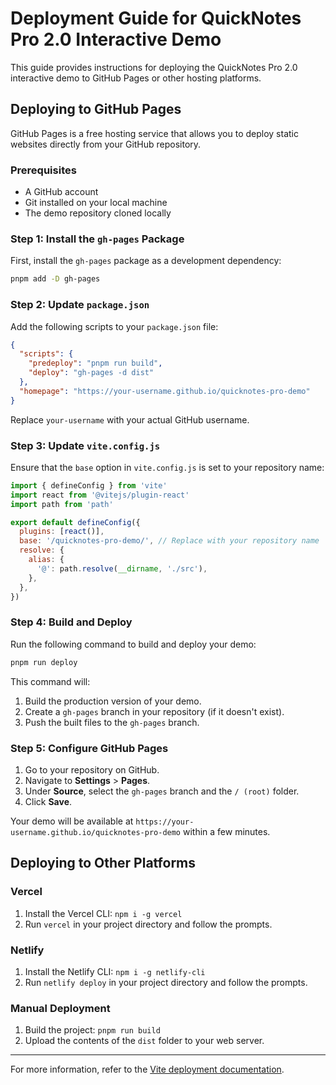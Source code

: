 # Deployment Guide for QuickNotes Pro 2.0 Interactive Demo

This guide provides instructions for deploying the QuickNotes Pro 2.0 interactive demo to GitHub Pages or other hosting platforms.

## Deploying to GitHub Pages

GitHub Pages is a free hosting service that allows you to deploy static websites directly from your GitHub repository.

### Prerequisites

-   A GitHub account
-   Git installed on your local machine
-   The demo repository cloned locally

### Step 1: Install the `gh-pages` Package

First, install the `gh-pages` package as a development dependency:

```bash
pnpm add -D gh-pages
```

### Step 2: Update `package.json`

Add the following scripts to your `package.json` file:

```json
{
  "scripts": {
    "predeploy": "pnpm run build",
    "deploy": "gh-pages -d dist"
  },
  "homepage": "https://your-username.github.io/quicknotes-pro-demo"
}
```

Replace `your-username` with your actual GitHub username.

### Step 3: Update `vite.config.js`

Ensure that the `base` option in `vite.config.js` is set to your repository name:

```javascript
import { defineConfig } from 'vite'
import react from '@vitejs/plugin-react'
import path from 'path'

export default defineConfig({
  plugins: [react()],
  base: '/quicknotes-pro-demo/', // Replace with your repository name
  resolve: {
    alias: {
      '@': path.resolve(__dirname, './src'),
    },
  },
})
```

### Step 4: Build and Deploy

Run the following command to build and deploy your demo:

```bash
pnpm run deploy
```

This command will:
1.  Build the production version of your demo.
2.  Create a `gh-pages` branch in your repository (if it doesn't exist).
3.  Push the built files to the `gh-pages` branch.

### Step 5: Configure GitHub Pages

1.  Go to your repository on GitHub.
2.  Navigate to **Settings** > **Pages**.
3.  Under **Source**, select the `gh-pages` branch and the `/ (root)` folder.
4.  Click **Save**.

Your demo will be available at `https://your-username.github.io/quicknotes-pro-demo` within a few minutes.

## Deploying to Other Platforms

### Vercel

1.  Install the Vercel CLI: `npm i -g vercel`
2.  Run `vercel` in your project directory and follow the prompts.

### Netlify

1.  Install the Netlify CLI: `npm i -g netlify-cli`
2.  Run `netlify deploy` in your project directory and follow the prompts.

### Manual Deployment

1.  Build the project: `pnpm run build`
2.  Upload the contents of the `dist` folder to your web server.

---

For more information, refer to the [Vite deployment documentation](https://vitejs.dev/guide/static-deploy.html).
